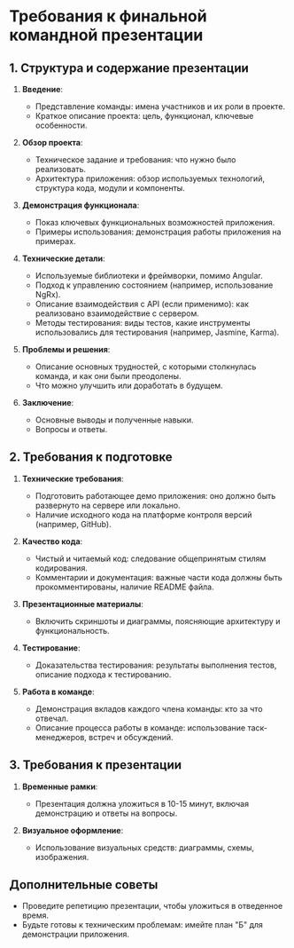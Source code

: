 # Требования к финальной командной презентации

## 1. Структура и содержание презентации

1. **Введение**:
   - Представление команды: имена участников и их роли в проекте.
   - Краткое описание проекта: цель, функционал, ключевые особенности.

2. **Обзор проекта**:
   - Техническое задание и требования: что нужно было реализовать.
   - Архитектура приложения: обзор используемых технологий, структура кода, модули и компоненты.

3. **Демонстрация функционала**:
   - Показ ключевых функциональных возможностей приложения.
   - Примеры использования: демонстрация работы приложения на примерах.

4. **Технические детали**:
   - Используемые библиотеки и фреймворки, помимо Angular.
   - Подход к управлению состоянием (например, использование NgRx).
   - Описание взаимодействия с API (если применимо): как реализовано взаимодействие с сервером.
   - Методы тестирования: виды тестов, какие инструменты использовались для тестирования (например, Jasmine, Karma).

5. **Проблемы и решения**:
   - Описание основных трудностей, с которыми столкнулась команда, и как они были преодолены.
   - Что можно улучшить или доработать в будущем.

6. **Заключение**:
   - Основные выводы и полученные навыки.
   - Вопросы и ответы.

## 2. Требования к подготовке

1. **Технические требования**:
   - Подготовить работающее демо приложения: оно должно быть развернуто на сервере или локально.
   - Наличие исходного кода на платформе контроля версий (например, GitHub).

2. **Качество кода**:
   - Чистый и читаемый код: следование общепринятым стилям кодирования.
   - Комментарии и документация: важные части кода должны быть прокомментированы, наличие README файла.

3. **Презентационные материалы**:
   - Включить скриншоты и диаграммы, поясняющие архитектуру и функциональность.

4. **Тестирование**:
   - Доказательства тестирования: результаты выполнения тестов, описание подхода к тестированию.

5. **Работа в команде**:
   - Демонстрация вкладов каждого члена команды: кто за что отвечал.
   - Описание процесса работы в команде: использование таск-менеджеров, встреч и обсуждений.

## 3. Требования к презентации

1. **Временные рамки**:
   - Презентация должна уложиться в 10-15 минут, включая демонстрацию и ответы на вопросы.

2. **Визуальное оформление**:
   - Использование визуальных средств: диаграммы, схемы, изображения.

## Дополнительные советы

- Проведите репетицию презентации, чтобы уложиться в отведенное время.
- Будьте готовы к техническим проблемам: имейте план "Б" для демонстрации приложения.
